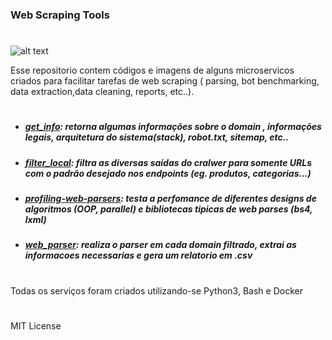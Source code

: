 ### Web Scraping Tools
#
![alt text](https://cdn-images-1.medium.com/max/1600/1*Womq16d7_MyHvYsmcemEFQ.png)

Esse repositorio contem códigos e imagens de alguns microservicos criados para facilitar tarefas de web scraping ( parsing, bot benchmarking, data extraction,data cleaning, reports, etc..).
#
 
-  ##### *[get_info](https://github.com/g-freire/web-parser-tools/tree/master/get_info_tool)*:  *retorna algumas informações sobre o domain , informações legais, arquitetura do sistema(stack), robot.txt, sitemap, etc..*

- ##### *[filter_local](https://github.com/g-freire/web-parser-tools/tree/master/filter_local_tool)*: *filtra as diversas saídas do cralwer para somente URLs com o padrão desejado nos endpoints (eg. produtos, categorias...)*

- ##### *[profiling-web-parsers](https://github.com/g-freire/web-parser-tools/tree/master/profiling-parser-designs)*: *testa a perfomance de diferentes designs de algoritmos (OOP, parallel) e bibliotecas tipicas de web parses (bs4, lxml)*

-  #####  *[web_parser](https://github.com/g-freire/web-parser-tools/tree/master/parser_tool)*: *realiza o parser em cada domain filtrado, extrai as informacoes necessarias e gera um relatorio em .csv*

#
 Todas os serviços foram criados utilizando-se Python3, Bash e Docker
#
MIT License
#
